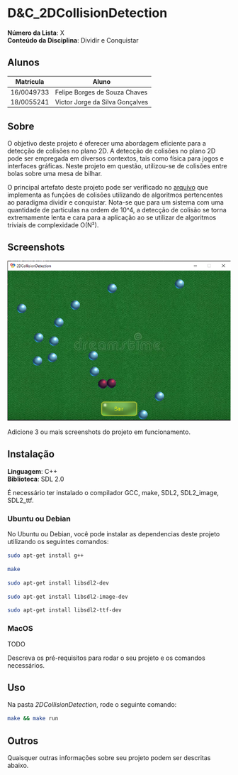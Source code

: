 # D&C_2DCollisionDetection

**Número da Lista**: X<br>
**Conteúdo da Disciplina**: Dividir e Conquistar<br>

## Alunos
|Matrícula | Aluno |
| -- | -- |
| 16/0049733  |  Felipe Borges de Souza Chaves |
| 18/0055241  |  Victor Jorge da Silva Gonçalves |

## Sobre 
O objetivo deste projeto é oferecer uma abordagem eficiente para a detecção de colisões no plano 2D. A detecção de colisões no plano 2D pode ser empregada em diversos contextos, tais como física para jogos e interfaces gráficas. Neste projeto em questão, utilizou-se de colisões entre bolas sobre uma mesa de bilhar.

O principal artefato deste projeto pode ser verificado no [arquivo](2DCollisionDetection/inc/CollisionDetection.hpp) que implementa as funções de colisões utilizando de algoritmos pertencentes ao paradigma dividir e conquistar.
Nota-se que para um sistema com uma quantidade de particulas na ordem de 10^4, a detecção de colisão se torna extremamente lenta e cara para a aplicação ao se utilizar de algoritmos triviais de complexidade O(N²).

## Screenshots
![ScreenShot1](2DCollisionDetection/assets/screenshot_1.png)

Adicione 3 ou mais screenshots do projeto em funcionamento.

## Instalação 
**Linguagem**: C++<br>
**Biblioteca**: SDL 2.0<br>

É necessário ter instalado o compilador GCC, make, SDL2, SDL2_image, SDL2_ttf.

### Ubuntu ou Debian

No Ubuntu ou Debian, você pode instalar as dependencias deste projeto utilizando os seguintes comandos:
```bash
sudo apt-get install g++
```
```bash
make
```
```bash
sudo apt-get install libsdl2-dev
```
```bash
sudo apt-get install libsdl2-image-dev
```
```bash
sudo apt-get install libsdl2-ttf-dev
```

### MacOS

TODO

Descreva os pré-requisitos para rodar o seu projeto e os comandos necessários.

## Uso 
Na pasta _2DCollisionDetection_, rode o seguinte comando:

```bash
make && make run
```

## Outros 
Quaisquer outras informações sobre seu projeto podem ser descritas abaixo.




